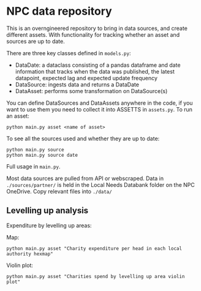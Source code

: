 # NPC data repository

This is an overngineered repository to bring in data sources, and create different assets. With functionality for tracking whether an asset and sources are up to date.

There are three key classes defined in `models.py`:

- DataDate: a dataclass consisting of a pandas dataframe and date information that tracks when the data was published, the latest datapoint, expected lag and expected update frequency
- DataSource: ingests data and returns a DataDate
- DataAsset: performs some transformation on DataSource(s)

You can define DataSources and DataAssets anywhere in the code, if you want to use them you need to collect it into ASSETTS in `assets.py`. To run an asset:

```
python main.py asset <name of asset>
```

To see all the sources used and whether they are up to date:

```
python main.py source
python main.py source date
```

Full usage in `main.py`.

Most data sources are pulled from API or webscraped. Data in `./sources/partner/` is held in the Local Needs Databank folder on the NPC OneDrive. Copy relevant files into `./data/`

## Levelling up analysis

Expenditure by levelling up areas:

Map:
```
python main.py asset "Charity expenditure per head in each local authority hexmap"
```

Violin plot:
```
python main.py asset "Charities spend by levelling up area violin plot"
```